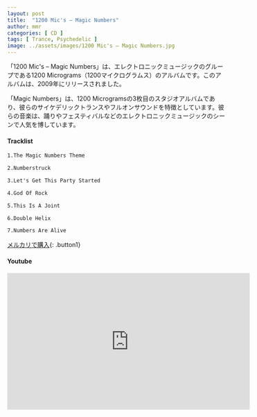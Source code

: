 ```yaml
---
layout: post
title:  "1200 Mic's – Magic Numbers"
author: mmr
categories: [ CD ]
tags: [ Trance, Psychedelic ]
image: ../assets/images/1200 Mic's – Magic Numbers.jpg
---
```


「1200 Mic's – Magic Numbers」は、エレクトロニックミュージックのグループである1200 Micrograms（1200マイクログラムス）のアルバムです。このアルバムは、2009年にリリースされました。

「Magic Numbers」は、1200 Microgramsの3枚目のスタジオアルバムであり、彼らのサイケデリックトランスやフルオンサウンドを特徴としています。彼らの音楽は、踊りやフェスティバルなどのエレクトロニックミュージックのシーンで人気を博しています。

#### Tracklist
```md
1.The Magic Numbers Theme

2.Numberstruck

3.Let's Get This Party Started

4.God Of Rock

5.This Is A Joint

6.Double Helix

7.Numbers Are Alive
```

[メルカリで購入](https://jp.mercari.com/item/m59821579100?afid=6142608987){: .button1}

#### Youtube
<iframe width="560" height="315" src="https://www.youtube.com/embed/_u0ip7-HNyU?si=s4wCylQ3ypEhAjDM" title="YouTube video player" frameborder="0" allow="accelerometer; autoplay; clipboard-write; encrypted-media; gyroscope; picture-in-picture; web-share" referrerpolicy="strict-origin-when-cross-origin" allowfullscreen></iframe>